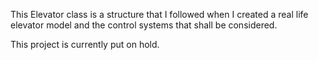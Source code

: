 This Elevator class is a structure that I followed when I created a real life elevator model and the control systems that shall be considered.

This project is currently put on hold.
